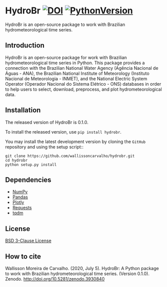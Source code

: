 # HydroBr [![DOI](https://zenodo.org/badge/276715050.svg)](https://zenodo.org/badge/latestdoi/276715050) [![PythonVersion](https://img.shields.io/badge/python-3.6%20%7C%203.7%20%7C%203.8-blue)](https://img.shields.io/badge/python-3.6%20%7C%203.7%20%7C%203.8-blue)

HydroBr is an open-source package to work with Brazilian hydrometeorological time series.

Introduction
------------
HydroBr is an open-source package for work with Brazilian hydrometeorological time series in Python. This package
provides a connection with the Brazilian  National Water Agency (Agência Nacional de Águas - ANA), the Brazilian
National Institute of Meteorology (Instituto Nacional de Meteorologia - INMET), and the National Electric System
Operator (Operador Nacional do Sistema Elétrico - ONS) databases in order to help users to select, download,
preprocess, and plot hydrometeorological data. 

Installation
------------
The released version of HydroBr is 0.1.0.

To install the released version, use ``pip install hydrobr``.

You may install the latest development version by cloning the
`GitHub` repository and using the setup script::

    git clone https://github.com/wallissoncarvalho/hydrobr.git
    cd hydrobr
    python setup.py install

## Dependencies
- [NumPy](https://numpy.org/)
- [Pandas](https://pandas.pydata.org/)
- [Plotly](https://plotly.com/python/)
- [Requests](https://requests.readthedocs.io/en/master/)
- [tqdm](https://github.com/tqdm/tqdm)

## License
[BSD 3-Clause License](https://github.com/wallissoncarvalho/hydrobr/blob/master/LICENSE)

## How to cite
Wallisson Moreira de Carvalho. (2020, July 5). HydroBr: A Python package to work with Brazilian hydrometeorological
time series. (Version 0.1.0). Zenodo. http://doi.org/10.5281/zenodo.3930840
